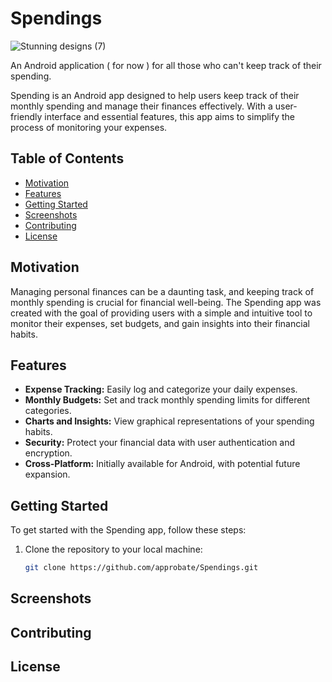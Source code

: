 # Spendings

![Stunning designs (7)](https://github.com/Approbate/Spendings/assets/45993774/61aa0a45-7b6b-4d52-9372-2361c86bd26d)


An Android application ( for now ) for all those who can't keep track of their spending.

Spending is an Android app designed to help users keep track of their monthly spending and manage their finances effectively. With a user-friendly interface and essential features, this app aims to simplify the process of monitoring your expenses.

## Table of Contents
- [Motivation](#motivation)
- [Features](#features)
- [Getting Started](#getting-started)
- [Screenshots](#screenshots)
- [Contributing](#contributing)
- [License](#license)

## Motivation

Managing personal finances can be a daunting task, and keeping track of monthly spending is crucial for financial well-being. The Spending app was created with the goal of providing users with a simple and intuitive tool to monitor their expenses, set budgets, and gain insights into their financial habits.

## Features

- **Expense Tracking:** Easily log and categorize your daily expenses.
- **Monthly Budgets:** Set and track monthly spending limits for different categories.
- **Charts and Insights:** View graphical representations of your spending habits.
- **Security:** Protect your financial data with user authentication and encryption.
- **Cross-Platform:** Initially available for Android, with potential future expansion.

## Getting Started

To get started with the Spending app, follow these steps:

1. Clone the repository to your local machine:
   ```bash
   git clone https://github.com/approbate/Spendings.git

## Screenshots



## Contributing



## License
